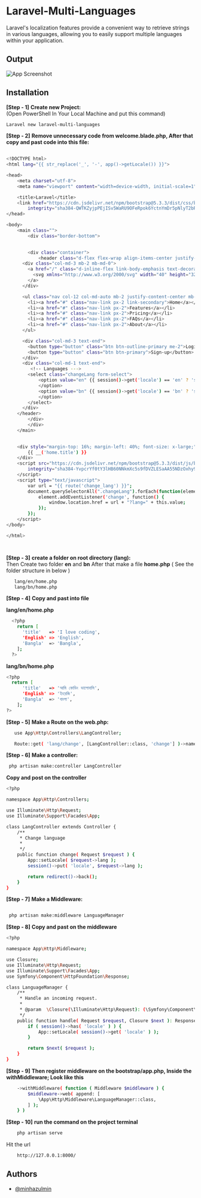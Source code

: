 # Laravel-Multi-Languages
Laravel's localization features provide a convenient way to retrieve strings in various languages, allowing you to easily support multiple languages within your application.

## Output
![App Screenshot](https://i.postimg.cc/pX9Zkc1X/Screenshot-1.png)


## Installation

**[Step - 1]** **Create new Project:**<br/>
(Open PowerShell In Your Local Machine and put this command)
 ```bash
Laravel new laravel-multi-languages
```
**[Step - 2]** **Remove unnecessary code from welcome.blade.php, After that copy and past code into this file:**
```bash
 
<!DOCTYPE html>
<html lang="{{ str_replace('_', '-', app()->getLocale()) }}">

<head>
    <meta charset="utf-8">
    <meta name="viewport" content="width=device-width, initial-scale=1">

    <title>Laravel</title>
    <link href="https://cdn.jsdelivr.net/npm/bootstrap@5.3.3/dist/css/bootstrap.min.css" rel="stylesheet"
        integrity="sha384-QWTKZyjpPEjISv5WaRU9OFeRpok6YctnYmDr5pNlyT2bRjXh0JMhjY6hW+ALEwIH" crossorigin="anonymous">
</head>

<body>
    <main class="">
        <div class="border-bottom">

        
        <div class="container">
            <header class="d-flex flex-wrap align-items-center justify-content-center justify-content-md-between py-3">
      <div class="col-md-3 mb-2 mb-md-0">
        <a href="/" class="d-inline-flex link-body-emphasis text-decoration-none">
          <svg xmlns="http://www.w3.org/2000/svg" width="40" height="32" class="d-block my-1" viewBox="0 0 118 94" role="img"><title>Bootstrap</title><path fill-rule="evenodd" clip-rule="evenodd" d="M24.509 0c-6.733 0-11.715 5.893-11.492 12.284.214 6.14-.064 14.092-2.066 20.577C8.943 39.365 5.547 43.485 0 44.014v5.972c5.547.529 8.943 4.649 10.951 11.153 2.002 6.485 2.28 14.437 2.066 20.577C12.794 88.106 17.776 94 24.51 94H93.5c6.733 0 11.714-5.893 11.491-12.284-.214-6.14.064-14.092 2.066-20.577 2.009-6.504 5.396-10.624 10.943-11.153v-5.972c-5.547-.529-8.934-4.649-10.943-11.153-2.002-6.484-2.28-14.437-2.066-20.577C105.214 5.894 100.233 0 93.5 0H24.508zM80 57.863C80 66.663 73.436 72 62.543 72H44a2 2 0 01-2-2V24a2 2 0 012-2h18.437c9.083 0 15.044 4.92 15.044 12.474 0 5.302-4.01 10.049-9.119 10.88v.277C75.317 46.394 80 51.21 80 57.863zM60.521 28.34H49.948v14.934h8.905c6.884 0 10.68-2.772 10.68-7.727 0-4.643-3.264-7.207-9.012-7.207zM49.948 49.2v16.458H60.91c7.167 0 10.964-2.876 10.964-8.281 0-5.406-3.903-8.178-11.425-8.178H49.948z" fill="currentColor"></path></svg>
        </a>
      </div>

      <ul class="nav col-12 col-md-auto mb-2 justify-content-center mb-md-0">
        <li><a href="#" class="nav-link px-2 link-secondary">Home</a></li>
        <li><a href="#" class="nav-link px-2">Features</a></li>
        <li><a href="#" class="nav-link px-2">Pricing</a></li>
        <li><a href="#" class="nav-link px-2">FAQs</a></li>
        <li><a href="#" class="nav-link px-2">About</a></li>
      </ul>

      <div class="col-md-3 text-end">
        <button type="button" class="btn btn-outline-primary me-2">Login</button>
        <button type="button" class="btn btn-primary">Sign-up</button>
      </div>
      <div class="col-md-1 text-end">
         <!-- Languages --->
        <select class="changeLang form-select">
            <option value="en" {{ session()->get('locale') == 'en' ? 'selected' : '' }}> {{ __('home.English') }}
            </option>
            <option value="bn" {{ session()->get('locale') == 'bn' ? 'selected' : '' }}> {{ __('home.Bangla') }}
            </option>
        </select>
      </div>
    </header>
        </div>
        </div>
    </main>
  

    <div style="margin-top: 16%; margin-left: 40%; font-size: x-large;">
        {{ __('home.title') }}
    </div>
    <script src="https://cdn.jsdelivr.net/npm/bootstrap@5.3.3/dist/js/bootstrap.bundle.min.js"
        integrity="sha384-YvpcrYf0tY3lHB60NNkmXc5s9fDVZLESaAA55NDzOxhy9GkcIdslK1eN7N6jIeHz" crossorigin="anonymous">
    </script>
    <script type="text/javascript">
        var url = "{{ route('change_lang') }}";
        document.querySelectorAll(".changeLang").forEach(function(element) {
            element.addEventListener('change', function() {
                window.location.href = url + "?lang=" + this.value;
            });
        });
    </script>
</body>

</html>




```

**[Step - 3]** **create a folder on root directory (lang):** </br> Then Create two folder **en** and **bn** After that make a file **home.php** ( See the folder structure in below ) 
```bash
   lang/en/home.php
   lang/bn/home.php
```
**[Step - 4]** **Copy and past into file**</br>


**lang/en/home.php**
```bash
  <?php
    return [
      'title'   => 'I love coding',
      'English' => 'English',
      'Bangla'  => 'Bangla',
    ];
  ?>
```

**lang/bn/home.php**
```bash
<?php
  return [
      'title'   => 'আমি কোডিং ভালোবাসি',
      'English' => 'ইংরেজি',
      'Bangla'  => 'বাংলা',
    ];
?>
```
**[Step - 5]** **Make a Route on the web.php:** 
```bash
   use App\Http\Controllers\LangController;

   Route::get( 'lang/change', [LangController::class, 'change'] )->name( 'change_lang' );


```
**[Step - 6]** **Make a controller:** 
```bash
 php artisan make:controller LangController 
```

**Copy and post on the controller**
```bash
<?php

namespace App\Http\Controllers;

use Illuminate\Http\Request;
use Illuminate\Support\Facades\App;

class LangController extends Controller {
    /**
     * Change language
     *
     */
    public function change( Request $request ) {
        App::setLocale( $request->lang );
        session()->put( 'locale', $request->lang );

        return redirect()->back();
    }
}
```
**[Step - 7]** **Make a Middleware:** 
```bash

 php artisan make:middleware LanguageManager 

```
**[Step - 8]** **Copy and past on the middleware**
```bash
<?php

namespace App\Http\Middleware;

use Closure;
use Illuminate\Http\Request;
use Illuminate\Support\Facades\App;
use Symfony\Component\HttpFoundation\Response;

class LanguageManager {
    /**
     * Handle an incoming request.
     *
     * @param  \Closure(\Illuminate\Http\Request): (\Symfony\Component\HttpFoundation\Response)  $next
     */
    public function handle( Request $request, Closure $next ): Response {
        if ( session()->has( 'locale' ) ) {
            App::setLocale( session()->get( 'locale' ) );
        }

        return $next( $request );
    }
}

```
**[Step - 9]** **Then register middleware on the bootstrap/app.php, Inside the withMiddleware; Look like this** 
```bash
    ->withMiddleware( function ( Middleware $middleware ) {
        $middleware->web( append: [
            \App\Http\Middleware\LanguageManager::class,
        ] );
    } )
```
**[Step - 10]** **run the command on the project terminal** 
```bash
 	php artisan serve
```
Hit the url
```bash
	http://127.0.0.1:8000/
```
## Authors

- [@minhazulmin](https://www.github.com/minhazulmin)

